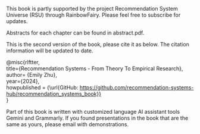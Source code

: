 This book is partly supported by the project Recommendation System Universe (RSU) through RainbowFairy. Please feel free to subscribe for updates.

Abstracts for each chapter can be found in abstract.pdf.

This is the second version of the book, please cite it as below. The citation information will be updated to date.

@misc{rlftter, \
  title={Recommendation Systems - From Theory To Empirical Research}, \
  author= {Emily Zhu}, \
  year={2024}, \
  howpublished = {\url{GitHub: https://github.com/recommendation-systems-hub/recommendation_systems_book}} \
}

Part of this book is written with customized language AI assistant tools Gemini and Grammarly. If you found presentations in the book that are the same as yours, please email with demonstrations.


